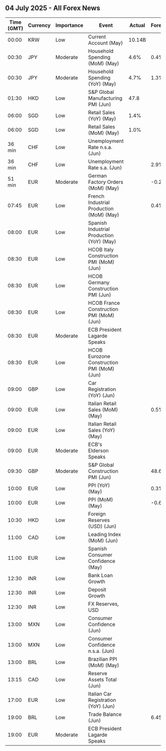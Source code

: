 ## 04 July 2025 - All Forex News

| Time (GMT) | Currency | Importance | Event | Actual | Forecast | Previous |
|------|----------|------------|-------|--------|----------|----------|
| 00:00 | KRW | Low | Current Account (May) | 10.14B |  | 5.70B |
| 00:30 | JPY | Moderate | Household Spending (MoM) (May) | 4.6% | 0.4% | -1.8% |
| 00:30 | JPY | Moderate | Household Spending (YoY) (May) | 4.7% | 1.3% | -0.1% |
| 01:30 | HKD | Low | S&P Global Manufacturing PMI (Jun) | 47.8 |  | 49.0 |
| 06:00 | SGD | Low | Retail Sales (YoY) (May) | 1.4% |  | 0.2% |
| 06:00 | SGD | Low | Retail Sales (MoM) (May) | 1.0% |  | 0.0% |
| 36 min | CHF | Low | Unemployment Rate n.s.a. (Jun) |  |  | 2.8% |
| 36 min | CHF | Low | Unemployment Rate s.a. (Jun) |  | 2.9% | 2.9% |
| 51 min | EUR | Moderate | German Factory Orders (MoM) (May) |  | -0.2% | 0.6% |
| 07:45 | EUR | Low | French Industrial Production (MoM) (May) |  | 0.4% | -1.4% |
| 08:00 | EUR | Low | Spanish Industrial Production (YoY) (May) |  |  | 0.6% |
| 08:30 | EUR | Low | HCOB Italy Construction PMI (MoM) (Jun) |  |  | 50.5 |
| 08:30 | EUR | Low | HCOB Germany Construction PMI (Jun) |  |  | 44.4 |
| 08:30 | EUR | Low | HCOB France Construction PMI (MoM) (Jun) |  |  | 43.1 |
| 08:30 | EUR | Moderate | ECB President Lagarde Speaks |  |  |  |
| 08:30 | EUR | Low | HCOB Eurozone Construction PMI (MoM) (Jun) |  |  | 45.6 |
| 09:00 | GBP | Low | Car Registration (YoY) (Jun) |  |  | 1.6% |
| 09:00 | EUR | Low | Italian Retail Sales (MoM) (May) |  | 0.5% | 0.7% |
| 09:00 | EUR | Low | Italian Retail Sales (YoY) (May) |  |  | 3.7% |
| 09:00 | EUR | Moderate | ECB's Elderson Speaks |  |  |  |
| 09:30 | GBP | Moderate | S&P Global Construction PMI (Jun) |  | 48.6 | 47.9 |
| 10:00 | EUR | Low | PPI (YoY) (May) |  | 0.3% | 0.7% |
| 10:00 | EUR | Low | PPI (MoM) (May) |  | -0.6% | -2.2% |
| 10:30 | HKD | Low | Foreign Reserves (USD) (Jun) |  |  | 431.00B |
| 11:00 | CAD | Low | Leading Index (MoM) (Jun) |  |  | 0.10% |
| 11:00 | EUR | Low | Spanish Consumer Confidence (May) |  |  | 76.5 |
| 12:30 | INR | Low | Bank Loan Growth |  |  | 9.6% |
| 12:30 | INR | Low | Deposit Growth |  |  | 10.4% |
| 12:30 | INR | Low | FX Reserves, USD |  |  | 697.94B |
| 13:00 | MXN | Low | Consumer Confidence (Jun) |  |  | 46.7 |
| 13:00 | MXN | Low | Consumer Confidence n.s.a. (Jun) |  |  | 46.5 |
| 13:00 | BRL | Low | Brazilian PPI (MoM) (May) |  |  | -0.36% |
| 13:15 | CAD | Low | Reserve Assets Total (Jun) |  |  | 125.0B |
| 17:00 | EUR | Low | Italian Car Registration (YoY) (Jun) |  |  | -0.1% |
| 19:00 | BRL | Low | Trade Balance (Jun) |  | 6.45B | 7.24B |
| 19:00 | EUR | Moderate | ECB President Lagarde Speaks |  |  |  |

